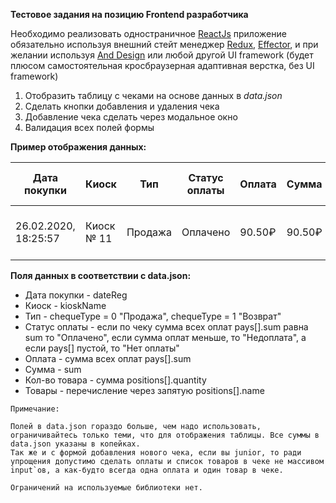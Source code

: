 ﻿**Тестовое задания на позицию Frontend разработчика**

Необходимо реализовать одностраничное [ReactJs](https://reactjs.org/) приложение обязательно используя внешний стейт менеджер [Redux](https://redux.js.org/), [Effector](https://effector.dev/), и при желании используя [And Design](https://ant.design/) или любой другой UI framework (будет плюсом самостоятельная кросбраузерная адаптивная верстка, без UI framework)

1. Отобразить таблицу с чеками на основе данных в *data.json*
2. Сделать кнопки добавления и удаления чека
3. Добавление чека сделать через модальное окно
4. Валидация всех полей формы

**Пример отображения данных:**

| Дата покупки | Киоск | Тип | Статус оплаты | Оплата | Сумма | Кол-во товара | Товары |
| ------------ | ----- | --- | ------------- | ------ | ----- | ------------- | ------ |
| 26.02.2020, 18:25:57 | Киоск № 11 | Продажа | Оплачено | 90.50₽ | 90.50₽ | 2 | Морс клюква из вологодской области |

**Поля данных в соответствии с data.json:**

- Дата покупки - dateReg
- Киоск - kioskName
- Тип - chequeType = 0 "Продажа", chequeType = 1 "Возврат"
- Статус оплаты - если по чеку сумма всех оплат pays[].sum равна sum то "Оплачено", если сумма оплат меньше, то "Недоплата", а если pays[] пустой, то "Нет оплаты"
- Оплата - сумма всех оплат pays[].sum
- Сумма - sum
- Кол-во товара - сумма positions[].quantity
- Товары - перечисление через запятую positions[].name

```
Примечание:

Полей в data.json гораздо больше, чем надо использовать, ограничивайтесь только теми, что для отображения таблицы. Все суммы в data.json указаны в копейках.
Так же и с формой добавления нового чека, если вы junior, то ради упрощения допустимо сделать оплаты и список товаров в чеке не массивом input`ов, а как-будто всегда одна оплата и один товар в чеке. 

Ограничений на используемые библиотеки нет.
```

